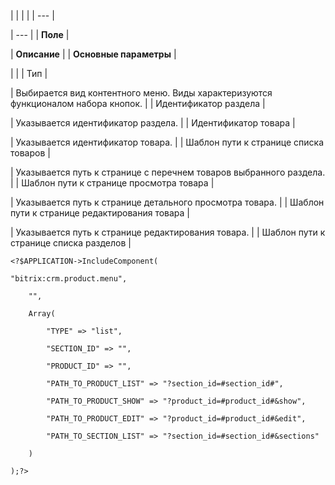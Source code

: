 |  |  |  |
| --- |

| --- |
| **Поле** |

| **Описание** |
| **Основные параметры** |

| |
| Тип |

| Выбирается вид контентного меню. Виды характеризуются функционалом набора кнопок. |
| Идентификатор раздела |

| Указывается идентификатор раздела. |
| Идентификатор товара |

| Указывается идентификатор товара. |
| Шаблон пути к странице списка товаров |

| Указывается путь к странице с перечнем товаров выбранного раздела. |
| Шаблон пути к странице просмотра товара |

| Указывается путь к странице детального просмотра товара. |
| Шаблон пути к странице редактирования товара |

| Указывается путь к странице редактирования товара. |
| Шаблон пути к странице списка разделов |

```
<?$APPLICATION->IncludeComponent(

"bitrix:crm.product.menu",

	"",

	Array(

		"TYPE" => "list",

		"SECTION_ID" => "",

		"PRODUCT_ID" => "",

		"PATH_TO_PRODUCT_LIST" => "?section_id=#section_id#",

		"PATH_TO_PRODUCT_SHOW" => "?product_id=#product_id#&show",

		"PATH_TO_PRODUCT_EDIT" => "?product_id=#product_id#&edit",

		"PATH_TO_SECTION_LIST" => "?section_id=#section_id#&sections"

	)

);?>


```